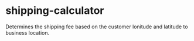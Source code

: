 # shipping-calculator
Determines the shipping fee based on the customer lonitude and latitude to business location.
